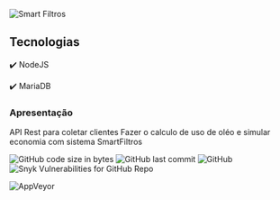 ![Smart Filtros](https://www.smartfiltros.com.br/assets/images/logo-dark.png)


## Tecnologias

:heavy_check_mark: NodeJS

:heavy_check_mark: MariaDB

### Apresentação

API Rest para coletar clientes
Fazer o calculo de uso de oléo e simular economia com sistema SmartFiltros

![GitHub code size in bytes](https://img.shields.io/github/languages/code-size/luisroxis/apismartfiltros?style=for-the-badge) ![GitHub last commit](https://img.shields.io/github/last-commit/luisroxis/apismartfiltros?style=for-the-badge) ![GitHub](https://img.shields.io/github/license/luisroxis/apismartfiltros?style=for-the-badge)
![Snyk Vulnerabilities for GitHub Repo](https://img.shields.io/snyk/vulnerabilities/github/luisroxis/apismartfiltros?style=for-the-badge)

![AppVeyor](https://img.shields.io/appveyor/build/luisroxis/apismartfiltros?style=for-the-badge)

